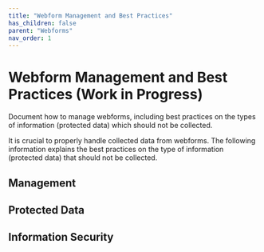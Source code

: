 ```yaml
---
title: "Webform Management and Best Practices"
has_children: false
parent: "Webforms"
nav_order: 1
---
```


# Webform Management and Best Practices (Work in Progress)
Document how to manage webforms, including best practices on the types of information (protected data) which should not be collected.

It is crucial to properly handle collected data from webforms. The following information explains the best practices on the type of information (protected data) that should not be collected.
## Management


## Protected Data

## Information Security
